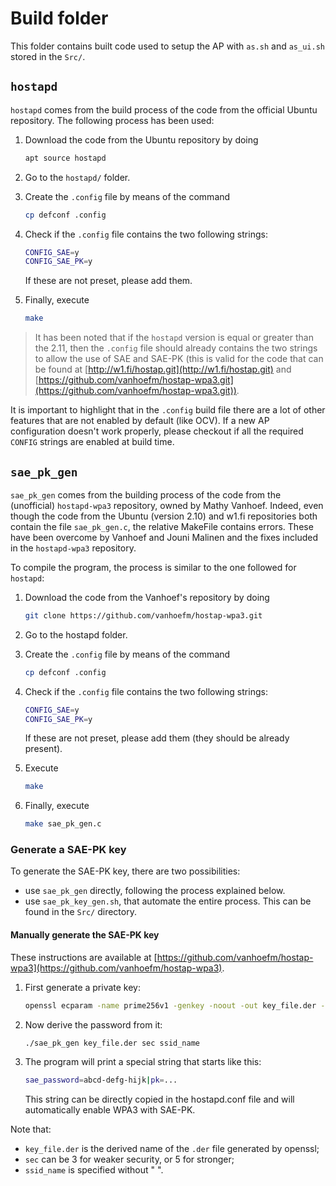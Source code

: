 # Build folder

This folder contains built code used to setup the AP with `as.sh` and `as_ui.sh` stored in the `Src/`.

## `hostapd`

`hostapd` comes from the build process of the code from the official Ubuntu repository.
The following process has been used:

1. Download the code from the Ubuntu repository by doing

    ```bash
    apt source hostapd
    ```

2. Go to the `hostapd/` folder.

3. Create the `.config` file by means of the command

    ```bash
    cp defconf .config
    ```

4. Check if the `.config` file contains the two following strings:

    ```bash
    CONFIG_SAE=y
    CONFIG_SAE_PK=y
    ```

    If these are not preset, please add them.

5. Finally, execute

    ```bash
    make
    ```

> It has been noted that if the `hostapd` version is equal or greater than the 2.11,
> then the `.config` file should already contains the two strings to allow the use of SAE and SAE-PK
> (this is valid for the code that can be found at [http://w1.fi/hostap.git](http://w1.fi/hostap.git)
> and [https://github.com/vanhoefm/hostap-wpa3.git](https://github.com/vanhoefm/hostap-wpa3.git)).

It is important to highlight that in the `.config` build file there are a lot of other features that are not enabled by default (like OCV). If a new AP configuration doesn't work properly, please checkout if all the required `CONFIG` strings are enabled at build time.

## `sae_pk_gen`

`sae_pk_gen` comes from the building process of the code from the (unofficial) `hostapd-wpa3` repository,
owned by Mathy Vanhoef. Indeed, even though the code from the Ubuntu (version 2.10) and w1.fi repositories
both contain the file `sae_pk_gen.c`, the relative MakeFile contains errors. These have been overcome by
Vanhoef and Jouni Malinen and the fixes included in the `hostapd-wpa3` repository.

To compile the program, the process is similar to the one followed for `hostapd`:

1. Download the code from the Vanhoef's repository by doing

    ```bash
    git clone https://github.com/vanhoefm/hostap-wpa3.git
    ```

2. Go to the hostapd folder.
3. Create the `.config` file by means of the command

    ```bash
    cp defconf .config
    ```

4. Check if the `.config` file contains the two following strings:

    ```bash
    CONFIG_SAE=y
    CONFIG_SAE_PK=y
    ```

    If these are not preset, please add them (they should be already present).

5. Execute

    ```bash
    make
    ```

6. Finally, execute

    ```bash
    make sae_pk_gen.c
    ```

### Generate a SAE-PK key

To generate the SAE-PK key, there are two possibilities:

- use `sae_pk_gen` directly, following the process explained below.
- use `sae_pk_key_gen.sh`, that automate the entire process. This can be found in the `Src/` directory.

#### Manually generate the SAE-PK key

These instructions are available at [https://github.com/vanhoefm/hostap-wpa3](https://github.com/vanhoefm/hostap-wpa3).

1. First generate a private key:

    ```bash
    openssl ecparam -name prime256v1 -genkey -noout -out key_file.der -outform der
    ```

2. Now derive the password from it:

    ```bash
    ./sae_pk_gen key_file.der sec ssid_name
    ```

3. The program will print a special string that starts like this:

    ```bash
    sae_password=abcd-defg-hijk|pk=...
    ```

    This string can be directly copied in the hostapd.conf file and will automatically enable WPA3 with SAE-PK.

Note that:

- `key_file.der` is the derived name of the `.der` file generated by openssl;
- `sec` can be 3 for weaker security, or 5 for stronger;
- `ssid_name` is specified without " ".

